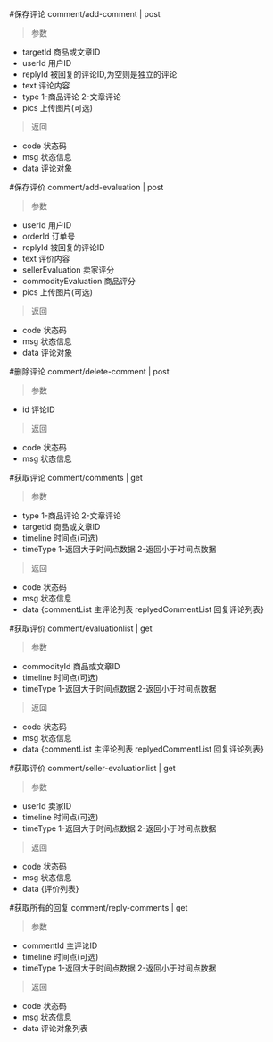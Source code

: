 #保存评论
comment/add-comment | post
> 参数  
* targetId 商品或文章ID
* userId 用户ID
* replyId 被回复的评论ID,为空则是独立的评论
* text 评论内容
* type 1-商品评论 2-文章评论
* pics 上传图片(可选)

> 返回  
* code 状态码
* msg 状态信息
* data 评论对象

#保存评价
comment/add-evaluation | post
> 参数
* userId 用户ID
* orderId 订单号
* replyId 被回复的评论ID
* text 评价内容
* sellerEvaluation 卖家评分
* commodityEvaluation  商品评分
* pics 上传图片(可选)

> 返回  
* code 状态码
* msg 状态信息
* data 评论对象


#删除评论
comment/delete-comment | post
> 参数  
* id 评论ID

> 返回  
* code 状态码
* msg 状态信息


#获取评论
comment/comments | get
> 参数  
* type 1-商品评论 2-文章评论
* targetId 商品或文章ID
* timeline 时间点(可选)
* timeType 1-返回大于时间点数据 2-返回小于时间点数据

> 返回  
* code 状态码
* msg 状态信息
* data {commentList 主评论列表  replyedCommentList 回复评论列表}

#获取评价
comment/evaluationlist | get
> 参数  
* commodityId 商品或文章ID
* timeline 时间点(可选)
* timeType 1-返回大于时间点数据 2-返回小于时间点数据

> 返回  
* code 状态码
* msg 状态信息
* data {commentList 主评论列表  replyedCommentList 回复评论列表}

#获取评价
comment/seller-evaluationlist | get
> 参数  
* userId 卖家ID
* timeline 时间点(可选)
* timeType 1-返回大于时间点数据 2-返回小于时间点数据

> 返回  
* code 状态码
* msg 状态信息
* data {评价列表}


#获取所有的回复
comment/reply-comments | get
> 参数  
* commentId 主评论ID
* timeline 时间点(可选)
* timeType 1-返回大于时间点数据 2-返回小于时间点数据

> 返回  
* code 状态码
* msg 状态信息
* data 评论对象列表

